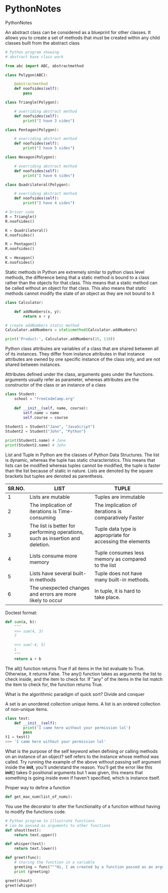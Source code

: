 # PythonNotes
PythonNotes

An abstract class can be considered as a blueprint for other classes. It allows you to create a set of methods that must be created within any child classes built from the abstract class

```python
# Python program showing
# abstract base class work

from abc import ABC, abstractmethod

class Polygon(ABC):

	@abstractmethod
	def noofsides(self):
		pass

class Triangle(Polygon):

	# overriding abstract method
	def noofsides(self):
		print("I have 3 sides")

class Pentagon(Polygon):

	# overriding abstract method
	def noofsides(self):
		print("I have 5 sides")

class Hexagon(Polygon):

	# overriding abstract method
	def noofsides(self):
		print("I have 6 sides")

class Quadrilateral(Polygon):

	# overriding abstract method
	def noofsides(self):
		print("I have 4 sides")

# Driver code
R = Triangle()
R.noofsides()

K = Quadrilateral()
K.noofsides()

R = Pentagon()
R.noofsides()

K = Hexagon()
K.noofsides()

```


Static methods in Python are extremely similar to python class level methods, the difference being that a static method is bound to a class rather than the objects for that class. This means that a static method can be called without an object for that class. This also means that static methods cannot modify the state of an object as they are not bound to it

```python
class Calculator:

    def addNumbers(x, y):
        return x + y

# create addNumbers static method
Calculator.addNumbers = staticmethod(Calculator.addNumbers)

print('Product:', Calculator.addNumbers(15, 110))

```


Python class attributes are variables of a class that are shared between all of its instances. They differ from instance attributes in that instance attributes are owned by one specific instance of the class only, and are not shared between instances.

Attributes defined under the class, arguments goes under the functions. arguments usually refer as parameter, whereas attributes are the constructor of the class or an instance of a class

```python
class Student:
    school = "freeCodeCamp.org"
    
    def __init__(self, name, course):
        self.name = name
        self.course = course
    
Student1 = Student("Jane", "JavaScript")
Student2 = Student("John", "Python")

print(Student1.name) # Jane
print(Student2.name) # John

```


List and Tuple in Python are the classes of Python Data Structures. The list is dynamic, whereas the tuple has static characteristics. This means that lists can be modified whereas tuples cannot be modified, the tuple is faster than the list because of static in nature. Lists are denoted by the square brackets but tuples are denoted as parenthesis.

| SR.NO. | LIST                                                                          | TUPLE                                                     |   |   |
|--------|-------------------------------------------------------------------------------|-----------------------------------------------------------|---|---|
| 1      | Lists are mutable                                                             | Tuples are immutable                                      |   |   |
| 2      | The implication of iterations is Time-consuming                               | The implication of iterations is comparatively Faster     |   |   |
| 3      | The list is better for performing operations, such as insertion and deletion. | Tuple data type is appropriate for accessing the elements |   |   |
| 4      | Lists consume more memory                                                     | Tuple consumes less memory as compared to the list        |   |   |
| 5      | Lists have several built-in methods                                           | Tuple does not have many built-in methods.                |   |   |
| 6      | The unexpected changes and errors are more likely to occur                    | In tuple, it is hard to take place.                       |   |   |


Doctest format:
```python
def sum(a, b):
    """
    >>> sum(4, 3)
    7

    >>> sum(-4, 5)
    1
    """
    return a + b

```

The all() function returns True if all items in the list evaluate to True. Otherwise, it returns False.
The any() function takes as arguments the list to check inside, and the item to check for. If "any" of the items in the list match the item to check for, the function returns True.

What is the algorithmic paradigm of quick sort? Divide and conquer


A set is an unordered collection unique items. A list is an ordered collection of non-unique items.


```python
class test:
    def __init__(self):
        print('I came here without your permission lol')
        pass
t1 = test()
>>> 'I came here without your permission lol'
```

What is the purpose of the self keyword when defining or calling methods on an instance of an object? self refers to the instance whose method was called.
Try running the example of the above without passing self argument inside the __init__, you'll understand the reason. You'll get the error like this __init__() takes 0 positional arguments but 1 was given, this means that something is going inside even if haven't specified, which is instance itself.


Proper way to define a function
```python
def get_max_num(list_of_nums):
```


You use the decorator to alter the functionality of a function without having to modify the functions code.


```python
# Python program to illustrate functions
# can be passed as arguments to other functions
def shout(text):
	return text.upper()

def whisper(text):
	return text.lower()

def greet(func):
	# storing the function in a variable
	greeting = func("""Hi, I am created by a function passed as an argument.""")
	print (greeting)

greet(shout)
greet(whisper)

```

```python
```



```python
```



```python
```



```python
```



```python
```



```python
```



```python
```



```python
```



```python
```
